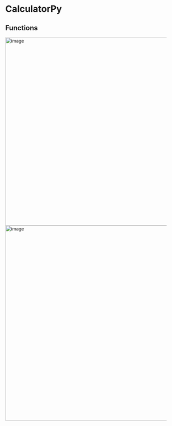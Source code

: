 # CalculatorPy

## Functions

<img width="586" alt="image" src="https://github.com/Sarthak-code360/CalculatorPy/assets/74900672/fa64aa23-1494-4d23-b91a-b85a65f48121">

<img width="609" alt="image" src="https://github.com/Sarthak-code360/CalculatorPy/assets/74900672/b971a6f4-7fe6-4142-b635-358954580c57">
